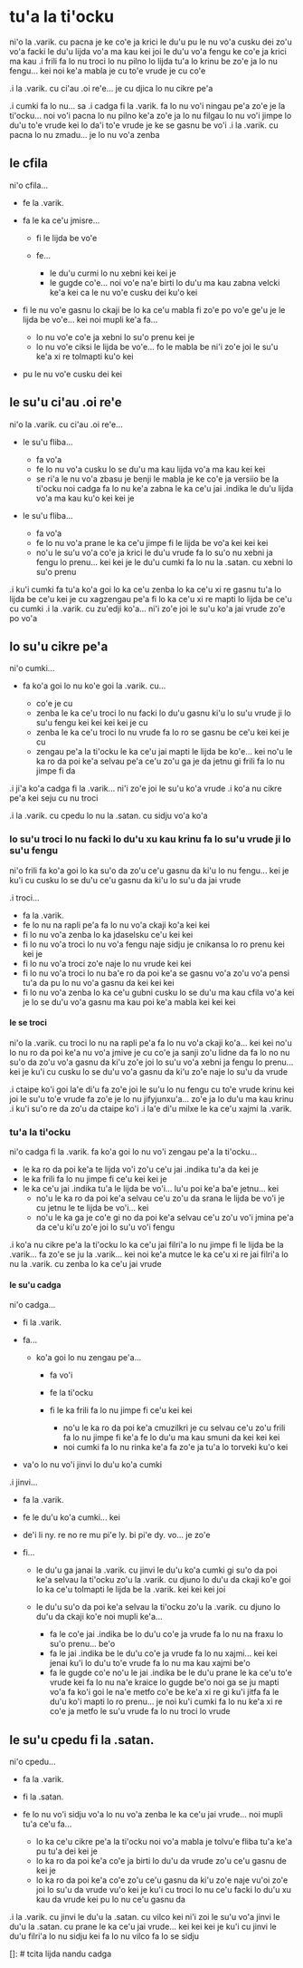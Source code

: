 # tu'a la ti'ocku
ni'o la .varik. cu pacna je ke co'e ja krici le du'u pu le nu vo'a cusku dei zo'u vo'a facki le du'u lijda vo'a ma kau kei joi le du'u vo'a fengu ke co'e ja krici ma kau
.i frili fa lo nu troci lo nu pilno lo lijda tu'a lo krinu be zo'e ja lo nu fengu... kei noi ke'a mabla je cu to'e vrude je cu co'e

.i la .varik. cu ci'au .oi re'e... je cu djica lo nu cikre pe'a

.i cumki fa lo nu... sa .i cadga fi la .varik. fa lo nu vo'i ningau pe'a zo'e je la ti'ocku... noi vo'i pacna lo nu pilno ke'a zo'e ja lo nu filgau lo nu vo'i jimpe lo du'u to'e vrude kei lo da'i to'e vrude je ke se gasnu be vo'i  .i la .varik. cu pacna lo nu zmadu... je lo nu vo'a zenba

## le cfila
ni'o cfila...

* fe la .varik.
* fa le ka ce'u jmisre...

    * fi le lijda be vo'e
    * fe...

      * le du'u curmi lo nu xebni kei kei je
      * le gugde co'e... noi vo'e na'e birti lo du'u ma kau zabna velcki ke'a kei ca le nu vo'e cusku dei ku'o kei

* fi le nu vo'e gasnu lo ckaji be lo ka ce'u mabla fi zo'e po vo'e ge'u je le lijda be vo'e... kei noi mupli ke'a fa...

  * lo nu vo'e co'e ja xebni lo su'o prenu kei je
  * lo nu vo'e ciksi le lijda be vo'e... fo le mabla be ni'i zo'e joi le su'u ke'a xi re tolmapti ku'o kei

* pu le nu vo'e cusku dei kei

## le su'u ci'au .oi re'e
ni'o la .varik. cu ci'au .oi re'e...

* le su'u fliba...

  * fa vo'a
  * fe lo nu vo'a cusku lo se du'u ma kau lijda vo'a ma kau kei kei
  * se ri'a le nu vo'a zbasu je benji le mabla je ke co'e ja versiio be la ti'ocku noi cadga fa lo nu ke'a zabna le ka ce'u jai .indika le du'u lijda vo'a ma kau ku'o kei kei je

* le su'u fliba...

  * fa vo'a
  * fe lo nu vo'a prane le ka ce'u jimpe fi le lijda be vo'a kei kei kei
  * no'u le su'u vo'a co'e ja krici le du'u vrude fa lo su'o nu xebni ja fengu lo prenu... kei kei je le du'u cumki fa lo nu la .satan. cu xebni lo su'o prenu

.i ku'i cumki fa tu'a ko'a goi lo ka ce'u zenba lo ka ce'u xi re gasnu tu'a lo lijda be ce'u kei je cu xagzengau pe'a fi lo ka ce'u xi re mapti lo lijda be ce'u cu cumki  .i la .varik. cu zu'edji ko'a... ni'i zo'e joi le su'u ko'a jai vrude zo'e po vo'a

## lo su'u cikre pe'a
ni'o cumki...

* fa ko'a goi lo nu ko'e goi la .varik. cu...

  * co'e je cu
  * zenba le ka ce'u troci lo nu facki lo du'u gasnu ki'u lo su'u vrude ji lo su'u fengu kei kei kei kei je cu
  * zenba le ka ce'u troci lo nu vrude fa lo ro se gasnu be ce'u kei kei je cu
  * zengau pe'a la ti'ocku le ka ce'u jai mapti le lijda be ko'e... kei no'u le ka ro da poi ke'a selvau pe'a ce'u zo'u ga je da jetnu gi frili fa lo nu jimpe fi da

.i ji'a ko'a cadga fi la .varik... ni'i zo'e joi le su'u ko'a vrude  .i ko'a nu cikre pe'a kei seju cu nu troci

.i la .varik. cu cpedu lo nu la .satan. cu sidju vo'a ko'a

### lo su'u troci lo nu facki lo du'u xu kau krinu fa lo su'u vrude ji lo su'u fengu
ni'o frili fa ko'a goi lo ka su'o da zo'u ce'u gasnu da ki'u lo nu fengu... kei je ku'i cu cusku lo se du'u ce'u gasnu da ki'u lo su'u da jai vrude

.i troci...

* fa la .varik.
* fe lo nu na rapli pe'a fa lo nu vo'a ckaji ko'a kei kei
* fi lo nu vo'a zenba lo ka jdaselsku ce'u kei kei
* fi lo nu vo'a troci lo nu vo'a fengu naje sidju je cnikansa lo ro prenu kei kei je
* fi lo nu vo'a troci zo'e naje lo nu vrude kei kei
* fi lo nu vo'a troci lo nu ba'e ro da poi ke'a se gasnu vo'a zo'u vo'a pensi tu'a da pu lo nu vo'a gasnu da kei kei kei
* fi lo nu vo'a zenba lo ka ce'u gubni cusku lo se du'u ma kau cfila vo'a kei je lo se du'u vo'a gasnu ma kau poi ke'a mabla kei kei kei

#### le se troci
ni'o la .varik. cu troci lo nu na rapli pe'a fa lo nu vo'a ckaji ko'a... kei kei no'u lo nu ro da poi ke'a nu vo'a jmive je cu co'e ja sanji zo'u lidne da fa lo no nu su'o da zo'u vo'a gasnu da ki'u zo'e joi lo su'u vo'a xebni ja fengu lo prenu... kei je ku'i cu cusku lo se du'u vo'a gasnu da ki'u zo'e naje lo su'u da vrude

.i ctaipe ko'i goi la'e di'u fa zo'e joi le su'u lo nu fengu cu to'e vrude krinu kei joi le su'u to'e vrude fa zo'e je lo nu jifyjunxu'a... zo'e ja lo du'u ma kau krinu  .i ku'i su'o re da zo'u da ctaipe ko'i  .i la'e di'u milxe le ka ce'u xajmi la .varik.

### tu'a la ti'ocku
ni'o cadga fi la .varik. fa ko'a goi lo nu vo'i zengau pe'a la ti'ocku...

* le ka ro da poi ke'a te lijda vo'i zo'u ce'u jai .indika tu'a da kei je
* le ka frili fa lo nu jimpe fi ce'u kei kei je
* le ka ce'u jai .indika tu'a le lijda be vo'i... lu'u poi ke'a ba'e jetnu... kei
  * no'u le ka ro da poi ke'a selvau ce'u zo'u da srana le lijda be vo'i je cu jetnu le te lijda be vo'i... kei
  * no'u le ka ga je co'e gi no da poi ke'a selvau ce'u zo'u vo'i jmina pe'a da ce'u ki'u zo'e joi lo su'u vo'i fengu

.i ko'a nu cikre pe'a la ti'ocku lo ka ce'u jai filri'a lo nu jimpe fi le lijda be la .varik... fa zo'e se ju la .varik... kei noi ke'a mutce le ka ce'u xi re jai filri'a lo nu la .varik. cu zenba lo ka ce'u jai vrude

#### le su'u cadga
ni'o cadga...

* fi la .varik.
* fa...

  * ko'a goi lo nu zengau pe'a...

    * fa vo'i
    * fe la ti'ocku
    * fi le ka frili fa lo nu jimpe fi ce'u kei kei

      * no'u le ka ro da poi ke'a cmuzilkri je cu selvau ce'u zo'u frili fa lo nu jimpe fi ke'a fe lo du'u ma kau smuni da kei kei kei
      * noi cumki fa lo nu rinka ke'a fa zo'e ja tu'a lo torveki ku'o kei

* va'o lo nu vo'i jinvi lo du'u ko'a cumki

.i jinvi...

* fa la .varik.
* fe le du'u ko'a cumki... kei
* de'i li ny. re no re mu pi'e ly. bi pi'e dy. vo... je zo'e
* fi...

  * le du'u ga janai la .varik. cu jinvi le du'u ko'a cumki gi su'o da poi ke'a selvau la ti'ocku zo'u la .varik. cu djuno lo du'u da ckaji ko'e goi lo ka ce'u tolmapti le lijda be la .varik. kei kei kei joi
  * le du'u su'o da poi ke'a selvau la ti'ocku zo'u la .varik. cu djuno lo du'u da ckaji ko'e noi mupli ke'a...

    * fa le co'e jai .indika be lo du'u co'e ja vrude fa lo nu na fraxu lo su'o prenu... be'o
    * fa le jai .indika be le du'u co'e ja vrude fa lo nu xajmi... kei kei jenai ku'i lo du'u to'e vrude fa lo nu ma kau xajmi be'o
    * fa le gugde co'e no'u le jai .indika be le du'u prane le ka ce'u to'e vrude kei fa lo nu na'e kraice lo gugde be'o noi ga se ju mapti vo'a fa ko'i goi le na'e metfo co'e be ke'a xi re gi ku'i jitfa fa le du'u ko'i mapti lo ro prenu... je noi ku'i cumki fa lo nu ke'a xi re co'e ja metfo le su'u vrude fa lo nu troci lo vrude

## le su'u cpedu fi la .satan.

ni'o cpedu...

* fa la .varik.
* fi la .satan.
* fe lo nu vo'i sidju vo'a lo nu vo'a zenba le ka ce'u jai vrude... noi mupli tu'a ce'u fa...

  * lo ka ce'u cikre pe'a la ti'ocku noi vo'a mabla je tolvu'e fliba tu'a ke'a pu tu'a dei kei je
  * lo ka ro da poi ke'a co'e ja birti lo du'u da vrude zo'u ce'u gasnu de kei je
  * lo ka ro da poi ke'a co'e zo'u ce'u gasnu da ki'u zo'e naje vu'oi zo'e joi lo su'u da vrude vu'o kei je ku'i cu troci lo nu ce'u facki lo du'u xu kau da vrude kei pu lo nu ce'u gasnu da

.i la .varik. cu jinvi le du'u la .satan. cu vilco kei ni'i zoi le su'u vo'a jinvi le du'u la .satan. cu prane le ka ce'u jai vrude... kei kei kei je ku'i cu jinvi le du'u filri'a lo nu sidju kei fa lo nu vilco fa lo se sidju

[]: # tcita lijda nandu cadga

